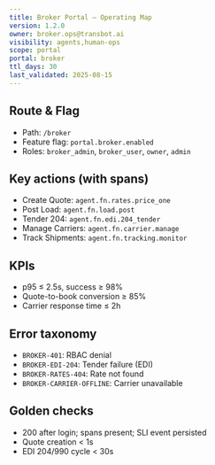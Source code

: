 ```yaml
---
title: Broker Portal — Operating Map
version: 1.2.0
owner: broker.ops@transbot.ai
visibility: agents,human-ops
scope: portal
portal: broker
ttl_days: 30
last_validated: 2025-08-15
---
```


## Route & Flag

- Path: `/broker`
- Feature flag: `portal.broker.enabled`
- Roles: `broker_admin`, `broker_user`, `owner`, `admin`

## Key actions (with spans)

- Create Quote: `agent.fn.rates.price_one`
- Post Load: `agent.fn.load.post`
- Tender 204: `agent.fn.edi.204_tender`
- Manage Carriers: `agent.fn.carrier.manage`
- Track Shipments: `agent.fn.tracking.monitor`

## KPIs

- p95 ≤ 2.5s, success ≥ 98%
- Quote-to-book conversion ≥ 85%
- Carrier response time ≤ 2h

## Error taxonomy

- `BROKER-401`: RBAC denial
- `BROKER-EDI-204`: Tender failure (EDI)
- `BROKER-RATES-404`: Rate not found
- `BROKER-CARRIER-OFFLINE`: Carrier unavailable

## Golden checks

- 200 after login; spans present; SLI event persisted
- Quote creation < 1s
- EDI 204/990 cycle < 30s
